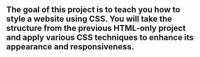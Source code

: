 ## The goal of this project is to teach you how to style a website using CSS. You will take the structure from the previous HTML-only project and apply various CSS techniques to enhance its appearance and responsiveness.